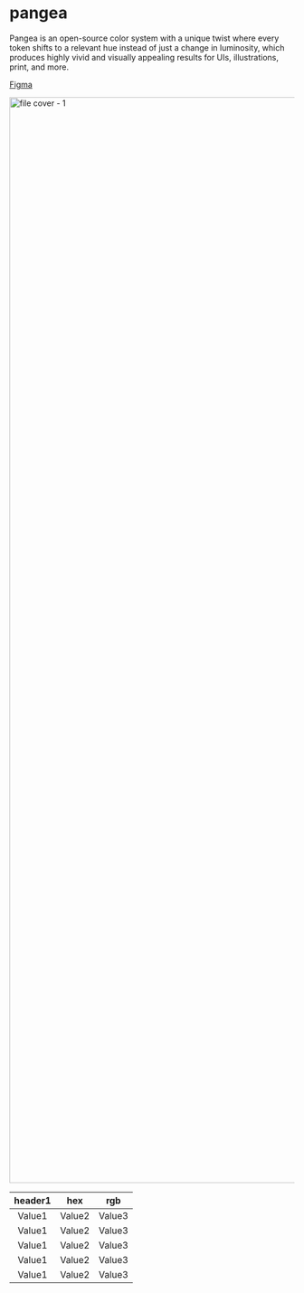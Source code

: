 # pangea

Pangea is an open-source color system with a unique twist where every token shifts to a relevant hue instead of just a change in luminosity, which produces highly vivid and visually appealing results for UIs, illustrations, print, and more.

[Figma](https://www.figma.com/file/ny2O3HyisR3Ab3HSY5yL4q/Colors-of-Pangea?type=design&node-id=0%3A1&mode=design&t=G2RuMiZR9mC13kYE-1)


<img width="1920" alt="file cover - 1" src="https://github.com/oktayelipek/pangea/assets/1465579/5e3ac1e7-d556-4b55-83da-6c180a7e6816">

| 	header1	 | 	hex	 | 	rgb	 | 
| 	:-----:	 | 	:-----:	 | 	:-----:	 | 
| 	Value1	| 	Value2	| 	Value3	 | 
| 	Value1	| 	Value2	| 	Value3	 | 
| 	Value1	| 	Value2	| 	Value3	 | 
| 	Value1	| 	Value2	| 	Value3	 | 
| 	Value1	| 	Value2	| 	Value3	 | 
